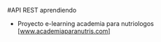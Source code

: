 #API REST aprendiendo   

-   Proyecto e-learning academia para nutriologos [www.academiaparanutris.com]